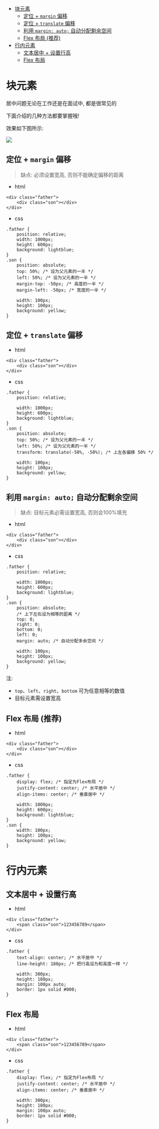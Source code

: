 <!--
 * @Author: shenxh
 * @Date: 2021-12-13 17:14:34
 * @LastEditors: shenxh
 * @LastEditTime: 2021-12-13 17:18:52
 * @Description: CSS 居中对齐
-->

- [块元素](#块元素)
  - [定位 + `margin` 偏移](#定位--margin-偏移)
  - [定位 + `translate` 偏移](#定位--translate-偏移)
  - [利用 `margin: auto;` 自动分配剩余空间](#利用-margin-auto-自动分配剩余空间)
  - [Flex 布局 (推荐)](#flex-布局-推荐)
- [行内元素](#行内元素)
  - [文本居中 + 设置行高](#文本居中--设置行高)
  - [Flex 布局](#flex-布局)

# 块元素
居中问题无论在工作还是在面试中, 都是很常见的

下面介绍的几种方法都要掌握哦!

效果如下图所示:

![](https://note.youdao.com/yws/res/4394/WEBRESOURCE102af495b81a682db4df38526eb10842)

## 定位 + `margin` 偏移
> 缺点: 必须设置宽高, 否则不能确定偏移的距离

+ html
```
<div class="father">
    <div class="son"></div>
</div>
```
+ css
```
.father {
    position: relative;
    width: 1000px;
    height: 600px;
    background: lightblue;
}
.son {
    position: absolute;
    top: 50%; /* 设为父元素的一半 */
    left: 50%; /* 设为父元素的一半 */
    margin-top: -50px; /* 高度的一半 */
    margin-left: -50px; /* 宽度的一半 */

    width: 100px;
    height: 100px;
    background: yellow;
}
```
## 定位 + `translate` 偏移
+ html
```
<div class="father">
    <div class="son"></div>
</div>
```
+ css
```
.father {
    position: relative;

    width: 1000px;
    height: 600px;
    background: lightblue;
}
.son {
    position: absolute;
    top: 50%; /* 设为父元素的一半 */
    left: 50%; /* 设为父元素的一半 */
    transform: translate(-50%, -50%); /* 上左各偏移 50% */

    width: 100px;
    height: 100px;
    background: yellow;
}
```

## 利用 `margin: auto;` 自动分配剩余空间
> 缺点: 目标元素必需设置宽高, 否则会100%填充

+ html
```
<div class="father">
    <div class="son"></div>
</div>
```
+ css
```
.father {
    position: relative;

    width: 1000px;
    height: 600px;
    background: lightblue;
}
.son {
    position: absolute;
    /* 上下左右设为相等的距离 */
    top: 0;
    right: 0;
    bottom: 0;
    left: 0;
    margin: auto; /* 自动分配多余空间 */

    width: 100px;
    height: 100px;
    background: yellow;
}
```
注: 
+ `top`、`left`、`right`、`bottom` 可为任意相等的数值
+ 目标元素需设置宽高

## Flex 布局 (推荐)
+ html
```
<div class="father">
    <div class="son"></div>
</div>
```
+ css
```
.father {
    display: flex; /* 指定为Flex布局 */
    justify-content: center; /* 水平居中 */
    align-items: center; /* 垂直居中 */

    width: 1000px;
    height: 600px;
    background: lightblue;
}
.son {
    width: 100px;
    height: 100px;
    background: yellow;
}
```

# 行内元素

## 文本居中 + 设置行高
+ html
```
<div class="father">
    <span class="son">123456789</span>
</div>
```
+ css
```
.father {
    text-align: center; /* 水平居中 */
    line-height: 180px; /* 把行高设为和高度一样 */

    width: 300px;
    height: 180px;
    margin: 100px auto;
    border: 1px solid #000;
}
```

## Flex 布局
+ html
```
<div class="father">
    <span class="son">123456789</span>
</div>
```
+ css
```
.father {
    display: flex; /* 指定为Flex布局 */
    justify-content: center; /* 水平居中 */
    align-items: center; /* 垂直居中 */

    width: 300px;
    height: 180px;
    margin: 100px auto;
    border: 1px solid #000;
}
```

